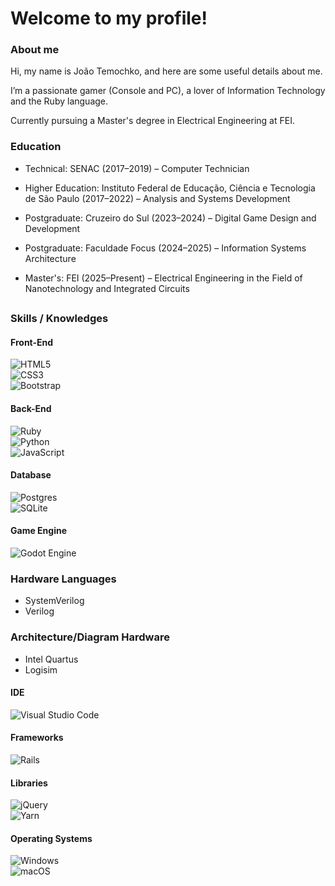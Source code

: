 # Welcome to my profile!

### About me
Hi, my name is João Temochko, and here are some useful details about me.

I’m a passionate gamer (Console and PC), a lover of Information Technology and the Ruby language.

Currently pursuing a Master's degree in Electrical Engineering at FEI.

### Education
- Technical: SENAC (2017–2019) – Computer Technician

- Higher Education: Instituto Federal de Educação, Ciência e Tecnologia de São Paulo (2017–2022) – Analysis and Systems Development

- Postgraduate: Cruzeiro do Sul (2023–2024) – Digital Game Design and Development

- Postgraduate: Faculdade Focus (2024–2025) – Information Systems Architecture

- Master's: FEI (2025–Present) – Electrical Engineering in the Field of Nanotechnology and Integrated Circuits

##

### Skills / Knowledges
#### Front-End
![HTML5](https://img.shields.io/badge/html5-%23E34F26.svg?style=for-the-badge&logo=html5&logoColor=white)  
![CSS3](https://img.shields.io/badge/css3-%231572B6.svg?style=for-the-badge&logo=css3&logoColor=white)  
![Bootstrap](https://img.shields.io/badge/bootstrap-%238511FA.svg?style=for-the-badge&logo=bootstrap&logoColor=white)

#### Back-End
![Ruby](https://img.shields.io/badge/ruby-%23CC342D.svg?style=for-the-badge&logo=ruby&logoColor=white)  
![Python](https://img.shields.io/badge/python-3670A0?style=for-the-badge&logo=python&logoColor=ffdd54)  
![JavaScript](https://img.shields.io/badge/javascript-%23323330.svg?style=for-the-badge&logo=javascript&logoColor=%23F7DF1E)

#### Database
![Postgres](https://img.shields.io/badge/postgres-%23316192.svg?style=for-the-badge&logo=postgresql&logoColor=white)  
![SQLite](https://img.shields.io/badge/sqlite-%2307405e.svg?style=for-the-badge&logo=sqlite&logoColor=white)

#### Game Engine
![Godot Engine](https://img.shields.io/badge/GODOT-%23FFFFFF.svg?style=for-the-badge&logo=godot-engine)

### Hardware Languages
- SystemVerilog
- Verilog

### Architecture/Diagram Hardware
- Intel Quartus
- Logisim

#### IDE
![Visual Studio Code](https://img.shields.io/badge/Visual%20Studio%20Code-0078d7.svg?style=for-the-badge&logo=visual-studio-code&logoColor=white)

#### Frameworks
![Rails](https://img.shields.io/badge/rails-%23CC0000.svg?style=for-the-badge&logo=ruby-on-rails&logoColor=white)

#### Libraries
![jQuery](https://img.shields.io/badge/jquery-%230769AD.svg?style=for-the-badge&logo=jquery&logoColor=white)  
![Yarn](https://img.shields.io/badge/yarn-%232C8EBB.svg?style=for-the-badge&logo=yarn&logoColor=white)

#### Operating Systems
![Windows](https://img.shields.io/badge/Windows-0078D6?style=for-the-badge&logo=windows&logoColor=white)  
![macOS](https://img.shields.io/badge/mac%20os-000000?style=for-the-badge&logo=macos&logoColor=F0F0F0)
